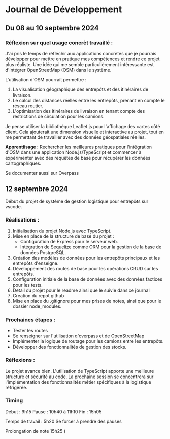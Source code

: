 # Journal de Développement

## Du 08 au 10 septembre 2024

### Réflexion sur quel usage concrèt travaillé :

J'ai pris le temps de réfléchir aux applications concrètes que je pourrais développer pour mettre en pratique mes compétences et rendre ce projet plus réaliste. Une idée qui me semble particulièrement intéressante est d'intégrer OpenStreetMap (OSM) dans le système.

L'utilisation d'OSM pourrait permettre :

1. La visualisation géographique des entrepôts et des itinéraires de livraison.
2. Le calcul des distances réelles entre les entrepôts, prenant en compte le réseau routier.
3. L'optimisation des itinéraires de livraison en tenant compte des restrictions de circulation pour les camions.

Je pense utiliser la bibliothèque Leaflet.js pour l'affichage des cartes côté client.
Cela ajouterait une dimension visuelle et interactive au projet, tout en me permettant de travailler avec des données géospatiales réelles.

**Apprentiisage :** Rechercher les meilleures pratiques pour l'intégration d'OSM dans une application Node.js/TypeScript
et commencer à expérimenter avec des requêtes de base pour récupérer les données cartographiques.

Se documenter aussi sur Overpass

## 12 septembre 2024

Début du projet de système de gestion logistique pour entrepôts sur vscode.

### Réalisations :

1. Initialisation du projet Node.js avec TypeScript.
2. Mise en place de la structure de base du projet :
   - Configuration de Express pour le serveur web.
   - Intégration de Sequelize comme ORM pour la gestion de la base de données PostgreSQL.
3. Création des modèles de données pour les entrepôts principaux et les entrepôts d'enseigne.
4. Développement des routes de base pour les opérations CRUD sur les entrepôts.
5. Configuration initiale de la base de données avec des données factices pour les tests.
6. Detail du projet pour le readme ainsi que le suivie dans ce journal
7. Creation du repot github
8. Mise en place du .gitignore pour mes prises de notes, ainsi que pour le dossier node_modules.

### Prochaines étapes :

- Tester les routes
- Se renseigner sur l'utilisation d'overpass et de OpenStreetMap
- Implémenter la logique de routage pour les camions entre les entrepôts.
- Développer des fonctionnalités de gestion des stocks.

### Réflexions :

Le projet avance bien. L'utilisation de TypeScript apporte une meilleure structure et sécurité au code.
La prochaine session se concentrera sur l'implémentation des fonctionnalités métier spécifiques à la logistique réfrigérée.

### Timing

Début : 9h15
Pause : 10h40 à 11h10
Fin : 15h05

Temps de travail : 5h20
Se forcer à prendre des pauses

Prolongation de note 15h25 )
